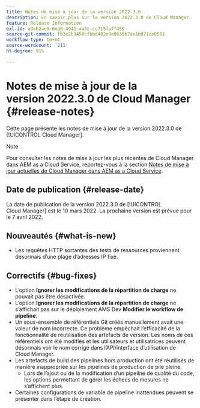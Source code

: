 ```yaml
---
title: Notes de mise à jour de la version 2022.3.0
description: En savoir plus sur la version 2022.3.0 de Cloud Manager.
feature: Release Information
exl-id: a3eb2ae9-6ed6-4941-aa3c-cc715faff459
source-git-commit: fb3c2b3450cfbbd402e9e0635b7ae1bd71ce0501
workflow-type: tm+mt
source-wordcount: '211'
ht-degree: 91%

---
```


# Notes de mise à jour de la version 2022.3.0 de Cloud Manager {#release-notes}

Cette page présente les notes de mise à jour de la version 2022.3.0 de [!UICONTROL Cloud Manager].

>[!NOTE]
>
>Pour consulter les notes de mise à jour les plus récentes de Cloud Manager dans AEM as a Cloud Service, reportez-vous à la section [Notes de mise à jour actuelles de Cloud Manager dans AEM as a Cloud Service](https://experienceleague.adobe.com/fr/docs/experience-manager-cloud-service/content/release-notes/cloud-manager/current).

## Date de publication {#release-date}

La date de publication de la version 2022.3.0 de [!UICONTROL Cloud Manager] est le 10 mars 2022. La prochaine version est prévue pour le 7 avril 2022.

## Nouveautés {#what-is-new}

* Les requêtes HTTP sortantes des tests de ressources proviennent désormais d’une plage d’adresses IP fixe.


## Correctifs {#bug-fixes}

* L’option **Ignorer les modifications de la répartition de charge** ne pouvait pas être désactivée.
* L’option **Ignorer les modifications de la répartition de charge** ne s’affichait pas sur le déploiement AMS Dev **Modifier le workflow de pipeline**.
* Un sous-ensemble de référentiels Git créés manuellement avait une valeur de nom incorrecte. Ce problème empêchait l’efficacité de la fonctionnalité de réutilisation des artefacts de version. Les noms de ces référentiels ont été modifiés et les utilisateurs et utilisatrices peuvent désormais voir le nom corrigé dans l’API/interface d’utilisation de Cloud Manager.
* Les artefacts de build des pipelines hors production ont été réutilisés de manière inappropriée sur les pipelines de production de pile pleine.
   * Lors de l’ajout ou de la modification d’un pipeline de qualité du code, les options permettant de gérer les échecs de mesures ne s’affichent plus.
* Certaines configurations de variable de pipeline inattendues peuvent se présenter dans l’étape de création.
